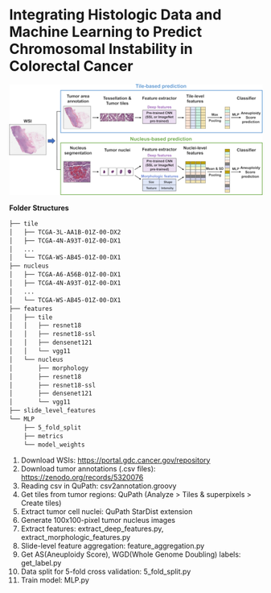 # Integrating Histologic Data and Machine Learning to Predict Chromosomal Instability in Colorectal Cancer 

![alt text](https://github.com/BeautifulMath/WSI_CIN/blob/main/Image/Figure1.png?raw=true)

**Folder Structures**
```bash
├── tile
│   ├── TCGA-3L-AA1B-01Z-00-DX2
│   ├── TCGA-4N-A93T-01Z-00-DX1
│   ...
│   └── TCGA-WS-AB45-01Z-00-DX1
├── nucleus
│   ├── TCGA-A6-A56B-01Z-00-DX1
│   ├── TCGA-4N-A93T-01Z-00-DX1
│   ...
│   └── TCGA-WS-AB45-01Z-00-DX1
├── features
│   ├── tile
│   │   ├── resnet18
│   │   ├── resnet18-ssl
│   │   ├── densenet121
│   │   └── vgg11
│   └── nucleus
│       ├── morphology
│       ├── resnet18
│       ├── resnet18-ssl
│       ├── densenet121
│       └── vgg11
├── slide_level_features
└── MLP
    ├── 5_fold_split
    ├── metrics
    └── model_weights
``` 

1. Download WSIs: <https://portal.gdc.cancer.gov/repository>
2. Download tumor annotations (.csv files): <https://zenodo.org/records/5320076>
3. Reading csv in QuPath: csv2annotation.groovy
4. Get tiles from tumor regions: QuPath (Analyze > Tiles & superpixels > Create tiles)
5. Extract tumor cell nuclei: QuPath StarDist extension
6. Generate 100x100-pixel tumor nucleus images
7. Extract features: extract_deep_features.py, extract_morphologic_features.py
8. Slide-level feature aggregation: feature_aggregation.py
9. Get AS(Aneuploidy Score), WGD(Whole Genome Doubling) labels: get_label.py
10. Data split for 5-fold cross validation: 5_fold_split.py
11. Train model: MLP.py

